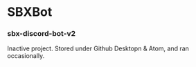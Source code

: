 # SBXBot
### sbx-discord-bot-v2

Inactive project. Stored under Github Desktopn & Atom, and ran occasionally.
